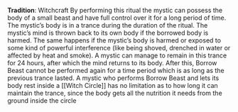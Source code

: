 **Tradition**: Witchcraft
By performing this ritual the mystic can possess the body of a small beast and have full control over it for a long period of time. The mystic’s body is in a trance during the duration of the ritual. The mystic’s mind is thrown back to its own body if the borrowed body is harmed. The same happens if the mystic’s body is harmed or exposed to some kind of powerful interference (like being shoved, drenched in water or affected by heat and smoke).
A mystic can manage to remain in this trance for 24 hours, after which the mind returns to its body. After this, Borrow Beast cannot be performed again for a time period which is as long as the previous trance lasted.
A mystic who performs Borrow Beast and lets its body rest inside a [[Witch Circle]] has no limitation as to how long it can maintain the trance, since the body gets all the nutrition it needs from the ground inside the circle